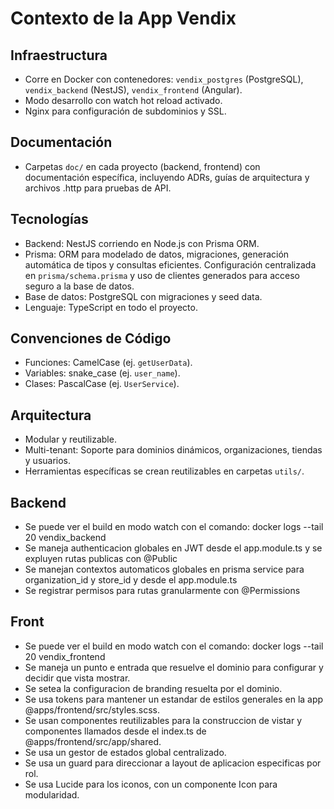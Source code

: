 # Contexto de la App Vendix

## Infraestructura
- Corre en Docker con contenedores: `vendix_postgres` (PostgreSQL), `vendix_backend` (NestJS), `vendix_frontend` (Angular).
- Modo desarrollo con watch hot reload activado.
- Nginx para configuración de subdominios y SSL.

## Documentación
- Carpetas `doc/` en cada proyecto (backend, frontend) con documentación específica, incluyendo ADRs, guías de arquitectura y archivos .http para pruebas de API.

## Tecnologías
- Backend: NestJS corriendo en Node.js con Prisma ORM.
- Prisma: ORM para modelado de datos, migraciones, generación automática de tipos y consultas eficientes. Configuración centralizada en `prisma/schema.prisma` y uso de clientes generados para acceso seguro a la base de datos.
- Base de datos: PostgreSQL con migraciones y seed data.
- Lenguaje: TypeScript en todo el proyecto.

## Convenciones de Código
- Funciones: CamelCase (ej. `getUserData`).
- Variables: snake_case (ej. `user_name`).
- Clases: PascalCase (ej. `UserService`).

## Arquitectura
- Modular y reutilizable.
- Multi-tenant: Soporte para dominios dinámicos, organizaciones, tiendas y usuarios.
- Herramientas específicas se crean reutilizables en carpetas `utils/`.

## Backend
- Se puede ver el build en modo watch con el comando: docker logs --tail 20 vendix_backend
- Se maneja authenticacion globales en JWT desde el app.module.ts y se expluyen rutas publicas con @Public
- Se manejan contextos automaticos globales en prisma service para organization_id y store_id y desde el app.module.ts
- Se registrar permisos para rutas granularmente con @Permissions

## Front
- Se puede ver el build en modo watch con el comando: docker logs --tail 20 vendix_frontend
- Se maneja un punto e entrada que resuelve el dominio para configurar y decidir que vista mostrar.
- Se setea la configuracion de branding resuelta por el dominio.
- Se usa tokens para mantener un estandar de estilos generales en la app @apps/frontend/src/styles.scss.
- Se usan componentes reutilizables para la construccion de vistar y componentes llamados desde el index.ts de @apps/frontend/src/app/shared.
- Se usa un gestor de estados global centralizado.
- Se usa un guard para direccionar a layout de aplicacion especificas por rol.
- Se usa Lucide para los iconos, con un componente Icon para modularidad.